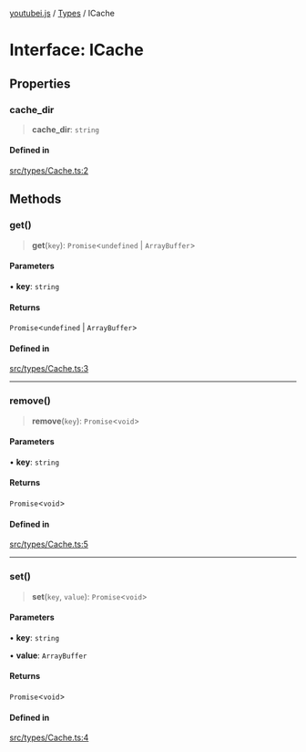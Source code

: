 [youtubei.js](../../../README.md) / [Types](../README.md) / ICache

# Interface: ICache

## Properties

### cache\_dir

> **cache\_dir**: `string`

#### Defined in

[src/types/Cache.ts:2](https://github.com/LuanRT/YouTube.js/blob/e54e499ff553dab51e6d9d1aebc090b50fec29ba/src/types/Cache.ts#L2)

## Methods

### get()

> **get**(`key`): `Promise`\<`undefined` \| `ArrayBuffer`\>

#### Parameters

• **key**: `string`

#### Returns

`Promise`\<`undefined` \| `ArrayBuffer`\>

#### Defined in

[src/types/Cache.ts:3](https://github.com/LuanRT/YouTube.js/blob/e54e499ff553dab51e6d9d1aebc090b50fec29ba/src/types/Cache.ts#L3)

***

### remove()

> **remove**(`key`): `Promise`\<`void`\>

#### Parameters

• **key**: `string`

#### Returns

`Promise`\<`void`\>

#### Defined in

[src/types/Cache.ts:5](https://github.com/LuanRT/YouTube.js/blob/e54e499ff553dab51e6d9d1aebc090b50fec29ba/src/types/Cache.ts#L5)

***

### set()

> **set**(`key`, `value`): `Promise`\<`void`\>

#### Parameters

• **key**: `string`

• **value**: `ArrayBuffer`

#### Returns

`Promise`\<`void`\>

#### Defined in

[src/types/Cache.ts:4](https://github.com/LuanRT/YouTube.js/blob/e54e499ff553dab51e6d9d1aebc090b50fec29ba/src/types/Cache.ts#L4)
